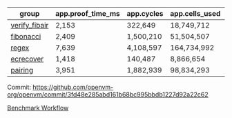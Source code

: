 | group | app.proof_time_ms | app.cycles | app.cells_used | leaf.proof_time_ms | leaf.cycles | leaf.cells_used |
| -- | -- | -- | -- | -- | -- | -- |
| [verify_fibair](https://github.com/openvm-org/openvm/blob/benchmark-results/benchmarks/verify_fibair-3fd48e285abd161b68bc995bbdb1227d92a22c62.md) | 2,153 |  322,649 |  18,749,712 |- | - | - |
| [fibonacci](https://github.com/openvm-org/openvm/blob/benchmark-results/benchmarks/fibonacci-3fd48e285abd161b68bc995bbdb1227d92a22c62.md) | 2,409 |  1,500,210 |  51,504,507 | 4,097 |  1,248,013 |  70,886,248 |
| [regex](https://github.com/openvm-org/openvm/blob/benchmark-results/benchmarks/regex-3fd48e285abd161b68bc995bbdb1227d92a22c62.md) | 7,639 |  4,108,597 |  164,734,992 | 11,435 |  3,326,622 |  244,539,270 |
| [ecrecover](https://github.com/openvm-org/openvm/blob/benchmark-results/benchmarks/ecrecover-3fd48e285abd161b68bc995bbdb1227d92a22c62.md) | 1,418 |  140,487 |  8,866,654 | 10,831 |  2,934,874 |  247,226,226 |
| [pairing](https://github.com/openvm-org/openvm/blob/benchmark-results/benchmarks/pairing-3fd48e285abd161b68bc995bbdb1227d92a22c62.md) | 3,951 |  1,882,939 |  98,834,293 | 5,434 |  2,010,523 |  148,012,623 |


Commit: https://github.com/openvm-org/openvm/commit/3fd48e285abd161b68bc995bbdb1227d92a22c62

[Benchmark Workflow](https://github.com/openvm-org/openvm/actions/runs/17074908351)
